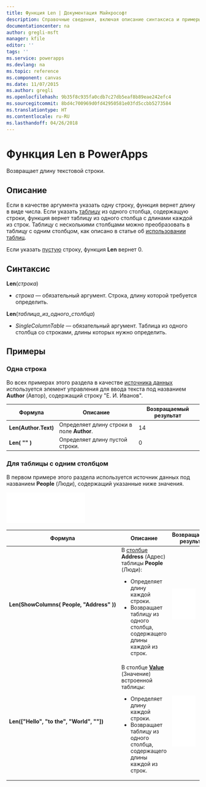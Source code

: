 ```yaml
---
title: Функция Len | Документация Майкрософт
description: Справочные сведения, включая описание синтаксиса и примеры, относительно функции Len в PowerApps
documentationcenter: na
author: gregli-msft
manager: kfile
editor: ''
tags: ''
ms.service: powerapps
ms.devlang: na
ms.topic: reference
ms.component: canvas
ms.date: 11/07/2015
ms.author: gregli
ms.openlocfilehash: 9b35f8c935fa0cdb7c27db5eaf8b89eae242efc4
ms.sourcegitcommit: 8bd4c700969d0fd42950581e03fd5ccbb5273584
ms.translationtype: HT
ms.contentlocale: ru-RU
ms.lasthandoff: 04/26/2018
---
```

# <a name="len-function-in-powerapps"></a>Функция Len в PowerApps
Возвращает длину текстовой строки.

## <a name="description"></a>Описание
Если в качестве аргумента указать одну строку, функция вернет длину в виде числа.  Если указать [таблицу](../working-with-tables.md) из одного столбца, содержащую строки, функция вернет таблицу из одного столбца с длинами каждой из строк. Таблицу с несколькими столбцами можно преобразовать в таблицу с одним столбцом, как описано в статье об [использовании таблиц](../working-with-tables.md).

Если указать [пустую](function-isblank-isempty.md) строку, функция **Len** вернет 0.

## <a name="syntax"></a>Синтаксис
**Len**(*строка*)

* *строка* — обязательный аргумент. Строка, длину которой требуется определить.

**Len**(*таблица_из_одного_столбца*)

* *SingleColumnTable* — обязательный аргумент. Таблица из одного столбца со строками, длины которых нужно определить.

## <a name="examples"></a>Примеры
### <a name="single-string"></a>Одна строка
Во всех примерах этого раздела в качестве [источника данных](../working-with-data-sources.md) используется элемент управления для ввода текста под названием **Author** (Автор), содержащий строку "E. И. Иванов".

| Формула | Описание | Возвращаемый результат |
| --- | --- | --- |
| **Len(Author.Text)** |Определяет длину строки в поле **Author**. |14 |
| **Len( "" )** |Определяет длину пустой строки. |0 |

### <a name="single-column-table"></a>Для таблицы с одним столбцом
В первом примере этого раздела используется источник данных под названием **People** (Люди), содержащий указанные ниже значения.

![](media/function-len/people-table.png)

| Формула | Описание | Возвращаемый результат |
| --- | --- | --- |
| **Len(ShowColumns(&nbsp;People,&nbsp;"Address"&nbsp;))** |В [столбце](../working-with-tables.md#columns) **Address** (Адрес) таблицы **People** (Люди):<br><ul><li>Определяет длину каждой строки.</li><li>Возвращает таблицу из одного столбца, содержащего длины каждой из строк.</li> |<style> img { max-width: none } </style> ![](media/function-len/people-table-len.png) |
| **Len(["Hello", "to the", "World", ""])** |В столбце **[Value](function-value.md)** (Значение) встроенной таблицы:<br><ul><li>Определяет длину каждой строки.</li><li>Возвращает таблицу из одного столбца, содержащего длины каждой из строк.</li> |![](media/function-len/people-table-len-inline.png) |


